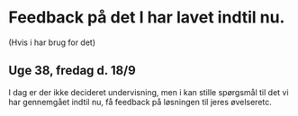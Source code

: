 <!-- JS use if these pages are used as githubpages. can be deleted if used elsewhere -->
<script src="https://code.jquery.com/jquery-3.2.1.min.js"></script>
<script src="script.js"></script>

# Feedback på det I har lavet indtil nu.
(Hvis i har brug for det)
## Uge 38, fredag d. 18/9

I dag er der ikke decideret undervisning, men i kan stille spørgsmål til det vi har gennemgået indtil nu, få feedback på løsningen til jeres øvelseretc. 


